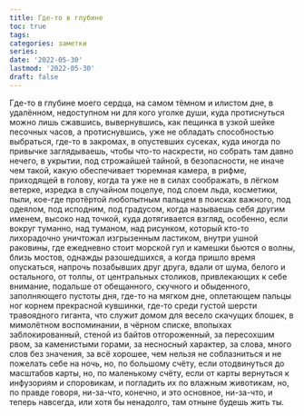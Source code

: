 ```yaml
---
title: Где-то в глубине
toc: true
tags:
categories: заметки
series:
date: '2022-05-30'
lastmod: '2022-05-30'
draft: false
---
```


<!--more-->

Где-то в глубине моего сердца, на самом тёмном и илистом дне, в удалённом, недоступном ни для кого уголке души, куда протиснуться можно лишь сжавшись, вывернувшись, как пещинка в узкой шейке песочных часов, а протиснувшись, уже не обладать способностью выбраться, где-то в закромах, в опустевших сусеках, куда иногда по привычке заглядываешь, чтобы что-то наскрести, но собрать там давно нечего, в укрытии, под строжайшей тайной, в безопасности, не иначе чем такой, какую обеспечивает тюремная камера, в рифме, приходящей в голову, когда та уже не в силах соображать, в лёгком ветерке, изредка в случайном поцелуе, под слоем льда, косметики, пыли, кое-где протёртой любопытным пальцем в поисках важного, под одеялом, под исподним, под градусом, когда называешь себя другим именем, высоко над точкой, куда дотягивается взгляд, особенно, если вокруг туманно, над туманом, над рисунком, который кто-то лихорадочно уничтожал изгрызенным ластиком, внутри ушной раковины, где ежедневно стоит морской гул и камешки бьются о волны, близь мостов, однажды разошедшихся, а когда пришло время опускаться, напрочь позабывших друг друга, вдали от шума, белого и остального, от толпы, от центральных столиков, привлекающих к себе внимание, подальше от обещанного, скучного и обыденного, заполняющего пустоты дня, где-то на мягком дне, оплетающем пальцы ног корнем прекрасной кувшинки, где-то среди густой шерсти травоядного гиганта, что служит домом для весело скачущих блошек, в мимолётном воспоминании, в чёрном списке, впопыхах заблокированный, стеной из байтов отгороженный, за пересохшим рвом, за каменистыми горами, за несносный характер, за слова, много слов без значения, за всё хорошее, чем нельзя не соблазниться и не пожелать себе на ночь, но, по большому счёту, если отодвинуться до масштабов карты, но, по маленькому счёту, если от карты вернуться к инфузориям и споровикам, и погладить их по влажным животикам, но, по правде говоря, ни-за-что, конечно, и это основное, ни-за-что, и теперь навсегда, или хотя бы ненадолго, там отныне будешь жить ты.
